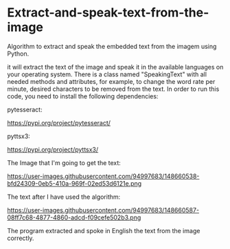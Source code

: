 # Extract-and-speak-text-from-the-image
Algorithm to extract and speak the embedded text from the imagem using Python.

it will extract the text of the image and speak it in the available languages on your operating system. There is a class named "SpeakingText" with all needed methods 
and attributes, for example, to change the word rate per minute, desired characters to be removed from the text. In order to run this code, you need to install the following
dependencies:  

pytesseract:

https://pypi.org/project/pytesseract/

pyttsx3:

https://pypi.org/project/pyttsx3/


The Image that I'm going to get the text:

https://user-images.githubusercontent.com/94997683/148660538-bfd24309-0eb5-410a-969f-02ed53d6121e.png

The text after I have used the algorithm:

https://user-images.githubusercontent.com/94997683/148660587-08ff7c68-4877-4860-adcd-f09cefe502b3.png

The program extracted and spoke in English the text from the image correctly.
